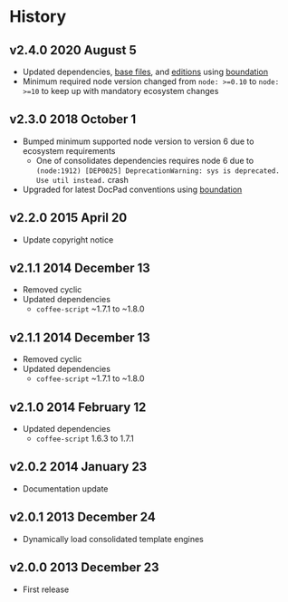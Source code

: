 # History

## v2.4.0 2020 August 5

-   Updated dependencies, [base files](https://github.com/bevry/base), and [editions](https://editions.bevry.me) using [boundation](https://github.com/bevry/boundation)
-   Minimum required node version changed from `node: >=0.10` to `node: >=10` to keep up with mandatory ecosystem changes

## v2.3.0 2018 October 1

-   Bumped minimum supported node version to version 6 due to ecosystem requirements
    -   One of consolidates dependencies requires node 6 due to `(node:1912) [DEP0025] DeprecationWarning: sys is deprecated. Use util instead.` crash
-   Upgraded for latest DocPad conventions using [boundation](https://github.com/bevry/boundation)

## v2.2.0 2015 April 20

-   Update copyright notice

## v2.1.1 2014 December 13

-   Removed cyclic
-   Updated dependencies
    -   `coffee-script` ~1.7.1 to ~1.8.0

## v2.1.1 2014 December 13

-   Removed cyclic
-   Updated dependencies
    -   `coffee-script` ~1.7.1 to ~1.8.0

## v2.1.0 2014 February 12

-   Updated dependencies
    -   `coffee-script` 1.6.3 to 1.7.1

## v2.0.2 2014 January 23

-   Documentation update

## v2.0.1 2013 December 24

-   Dynamically load consolidated template engines

## v2.0.0 2013 December 23

-   First release
